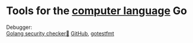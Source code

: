
# Tools for the [computer language](https://trendless.tech/langs) Go

Debugger:  
[Golang security checker🧛](https://securego.io/) [GitHub](https://github.com/securego/gosec),
[gotestfmt](https://github.com/GoTestTools/gotestfmt)
